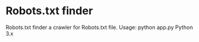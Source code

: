 # Robots.txt finder

Robots.txt finder a crawler for Robots.txt file.
Usage: python app.py
Python 3.x
